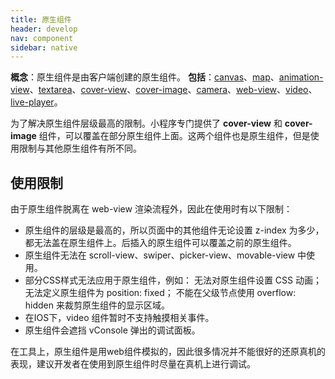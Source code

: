 ```yaml
---
title: 原生组件
header: develop
nav: component
sidebar: native
---
```

**概念**：原生组件是由客户端创建的原生组件。
**包括**：<a href="http://smartprogram.baidu.com/docs/develop/component/canvas/#canvas/">canvas</a>、<a href="http://smartprogram.baidu.com/docs/develop/component/map/#map/">map</a>、<a href="http://smartprogram.baidu.com/docs/develop/component/base/#animation-view/">animation-view</a>、<a href="http://smartprogram.baidu.com/docs/develop/component/formlist/#textarea/">textarea</a>、<a href="http://smartprogram.baidu.com/docs/develop/component/view/#cover-view/">cover-view</a>、<a href="http://smartprogram.baidu.com/docs/develop/component/view/#cover-image/">cover-image</a>、<a href="https://smartprogram.baidu.com/docs/develop/component/media/#camera/">camera</a>、<a href="https://smartprogram.baidu.com/docs/develop/component/open/#web-view/">web-view</a>、<a href="https://smartprogram.baidu.com/docs/develop/component/media/#video/">video</a>、<a href="https://smartprogram.baidu.com/docs/develop/component/media/#live-player/">live-player</a>。

为了解决原生组件层级最高的限制。小程序专门提供了 **cover-view** 和 **cover-image** 组件，可以覆盖在部分原生组件上面。这两个组件也是原生组件，但是使用限制与其他原生组件有所不同。

## 使用限制
由于原生组件脱离在 web-view 渲染流程外，因此在使用时有以下限制：

* 原生组件的层级是最高的，所以页面中的其他组件无论设置 z-index 为多少，都无法盖在原生组件上。后插入的原生组件可以覆盖之前的原生组件。
* 原生组件无法在 scroll-view、swiper、picker-view、movable-view 中使用。
* 部分CSS样式无法应用于原生组件，例如：
        无法对原生组件设置 CSS 动画；
        无法定义原生组件为 position: fixed；
        不能在父级节点使用 overflow: hidden 来裁剪原生组件的显示区域。
* 在IOS下，video 组件暂时不支持触摸相关事件。
* 原生组件会遮挡 vConsole 弹出的调试面板。

在工具上，原生组件是用web组件模拟的，因此很多情况并不能很好的还原真机的表现，建议开发者在使用到原生组件时尽量在真机上进行调试。




